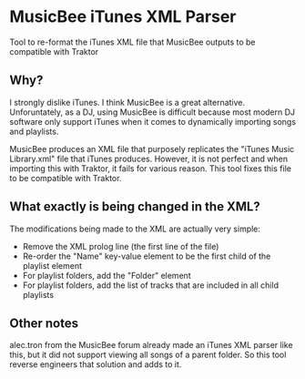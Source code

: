 # MusicBee iTunes XML Parser
Tool to re-format the iTunes XML file that MusicBee outputs to be compatible with Traktor

## Why?
I strongly dislike iTunes. I think MusicBee is a great alternative. Unforuntately, as a DJ, using MusicBee is difficult because most modern DJ software only support iTunes when it comes to dynamically importing songs and playlists.

MusicBee produces an XML file that purposely replicates the "iTunes Music Library.xml" file that iTunes produces. However, it is not perfect and when importing this with Traktor, it fails for various reason. This tool fixes this file to be compatible with Traktor.

## What exactly is being changed in the XML?
The modifications being made to the XML are actually very simple:
- Remove the XML prolog line (the first line of the file)
- Re-order the "Name" key-value element to be the first child of the playlist element
- For playlist folders, add the "Folder" element
- For playlist folders, add the list of tracks that are included in all child playlists

## Other notes
alec.tron from the MusicBee forum already made an iTunes XML parser like this, but it did not support viewing all songs of a parent folder. So this tool reverse engineers that solution and adds to it.
